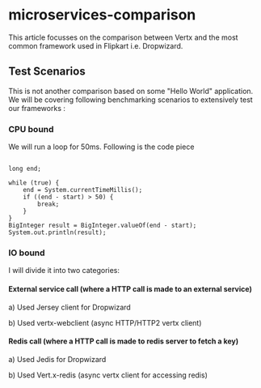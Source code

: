 # microservices-comparison

 This article focusses on the comparison between Vertx and the most common framework used in Flipkart i.e. Dropwizard.
 
## Test Scenarios

This is not another comparison based on some "Hello World" application. We will be covering following benchmarking scenarios to extensively test our frameworks : 

### CPU bound
We will run a loop for 50ms. Following is the code piece

```long start = System.currentTimeMillis();
 
long end;
 
while (true) {
    end = System.currentTimeMillis();
    if ((end - start) > 50) {
        break;
    }
}
BigInteger result = BigInteger.valueOf(end - start);
System.out.println(result);
```

### IO bound

I will divide it into two categories:

#### External service call (where a HTTP call is made to an external service)
a) Used Jersey client for Dropwizard

b)  Used vertx-webclient (async HTTP/HTTP2 vertx client)

#### Redis call (where a HTTP call is made to redis server to fetch a key)
a) Used Jedis for Dropwizard

b) Used Vert.x-redis (async vertx client for accessing redis)
